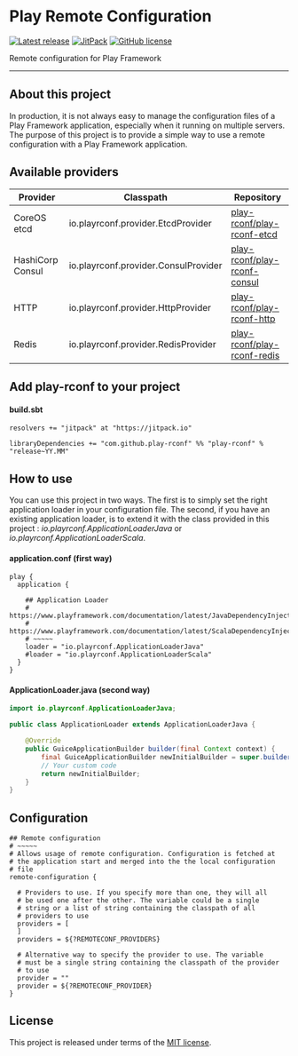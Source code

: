 # Play Remote Configuration


[![Latest release](https://img.shields.io/badge/latest_release-18.05-orange.svg)](https://github.com/play-rconf/play-rconf/releases)
[![JitPack](https://jitpack.io/v/play-rconf/play-rconf.svg)](https://jitpack.io/#play-rconf/play-rconf)
[![GitHub license](https://img.shields.io/badge/license-MIT-blue.svg)](https://raw.githubusercontent.com/play-rconf/play-rconf/master/LICENSE)

Remote configuration for Play Framework
*****

## About this project
In production, it is not always easy to manage the configuration files of a
Play Framework application, especially when it running on multiple servers.
The purpose of this project is to provide a simple way to use a remote
configuration with a Play Framework application.



## Available providers

| Provider         | Classpath                             | Repository                 |
|------------------|---------------------------------------|----------------------------|
| CoreOS etcd      | io.playrconf.provider.EtcdProvider    | [play-rconf/play-rconf-etcd](https://github.com/play-rconf/play-rconf-etcd) |
| HashiCorp Consul | io.playrconf.provider.ConsulProvider  | [play-rconf/play-rconf-consul](https://github.com/play-rconf/play-rconf-consul) |
| HTTP             | io.playrconf.provider.HttpProvider    | [play-rconf/play-rconf-http](https://github.com/play-rconf/play-rconf-http) |
| Redis            | io.playrconf.provider.RedisProvider   | [play-rconf/play-rconf-redis](https://github.com/play-rconf/play-rconf-redis) |



## Add play-rconf to your project

#### build.sbt

```sbtshell
resolvers += "jitpack" at "https://jitpack.io"

libraryDependencies += "com.github.play-rconf" %% "play-rconf" % "release~YY.MM"
```



## How to use

You can use this project in two ways. The first is to simply set the right
application loader in your configuration file. The second, if you have an
existing application loader, is to extend it with the class provided in this
project : _io.playrconf.ApplicationLoaderJava_ or _io.playrconf.ApplicationLoaderScala_.


#### application.conf (first way)

```hocon
play {
  application {

    ## Application Loader
    # https://www.playframework.com/documentation/latest/JavaDependencyInjection
    # https://www.playframework.com/documentation/latest/ScalaDependencyInjection
    # ~~~~~
    loader = "io.playrconf.ApplicationLoaderJava"
    #loader = "io.playrconf.ApplicationLoaderScala"
  }
}
```


#### ApplicationLoader.java (second way)

```java
import io.playrconf.ApplicationLoaderJava;

public class ApplicationLoader extends ApplicationLoaderJava {

    @Override
    public GuiceApplicationBuilder builder(final Context context) {
        final GuiceApplicationBuilder newInitialBuilder = super.builder(context);
        // Your custom code
        return newInitialBuilder;
    }
}
```



## Configuration

```hocon
## Remote configuration
# ~~~~~
# Allows usage of remote configuration. Configuration is fetched at
# the application start and merged into the the local configuration
# file
remote-configuration {

  # Providers to use. If you specify more than one, they will all
  # be used one after the other. The variable could be a single
  # string or a list of string containing the classpath of all
  # providers to use
  providers = [
  ]
  providers = ${?REMOTECONF_PROVIDERS}

  # Alternative way to specify the provider to use. The variable
  # must be a single string containing the classpath of the provider
  # to use
  provider = ""
  provider = ${?REMOTECONF_PROVIDER}
}
```



## License
This project is released under terms of the [MIT license](https://raw.githubusercontent.com/play-rconf/play-rconf/master/LICENSE).
